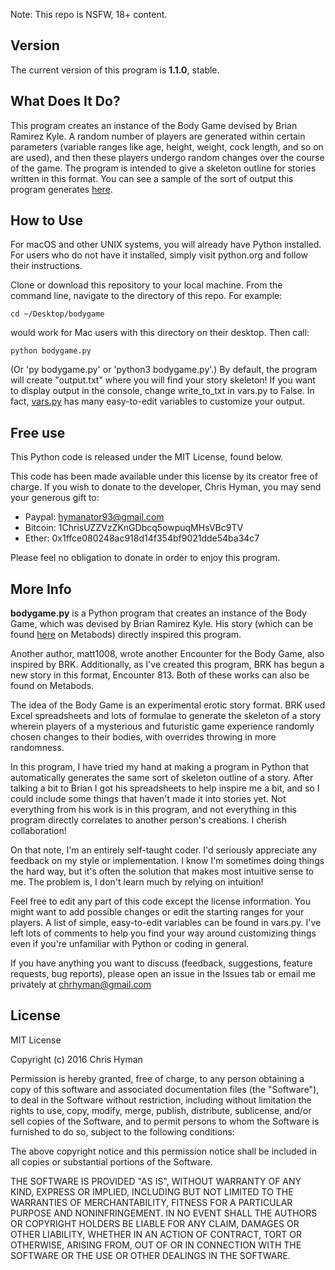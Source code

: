 Note: This repo is NSFW, 18+ content.

## Version
The current version of this program is **1.1.0**, stable.

## What Does It Do?
This program creates an instance of the Body Game devised by Brian Ramirez Kyle. A random number of players are generated within certain parameters (variable ranges like age, height, weight, cock length, and so on are used), and then these players undergo random changes over the course of the game. The program is intended to give a skeleton outline for stories written in this format. You can see a sample of the sort of output this program generates [here](../master/sampleoutput.txt).

## How to Use
For macOS and other UNIX systems, you will already have Python installed. For users who do not have it installed, simply visit python.org and follow their instructions.

Clone or download this repository to your local machine. From the command line, navigate to the directory of this repo. For example:

    cd ~/Desktop/bodygame

would work for Mac users with this directory on their desktop. Then call:

    python bodygame.py

(Or 'py bodygame.py' or 'python3 bodygame.py'.) By default, the program will create "output.txt" where you will find your story skeleton! If you want to display output in the console, change write_to_txt in vars.py to False. In fact, [vars.py](../master/vars.py) has many easy-to-edit variables to customize your output.

## Free use
This Python code is released under the MIT License, found below.

This code has been made available under this license by its creator free of charge.
If you wish to donate to the developer, Chris Hyman, you may send your generous gift to:

* Paypal: hymanator93@gmail.com
* Bitcoin: 1ChrisUZZVzZKnGDbcq5owpuqMHsVBc9TV
* Ether: 0x1ffce080248ac918d14f354bf9021dde54ba34c7

Please feel no obligation to donate in order to enjoy this program.

## More Info
**bodygame.py** is a Python program that creates an instance of the Body Game, which was devised by Brian Ramirez Kyle. His story (which can be found [here](http://www.metabods.com/mb/stories/Body_game.html) on Metabods) directly inspired this program.

Another author, matt1008, wrote another Encounter for the Body Game, also inspired by BRK. Additionally, as I've created this program, BRK has begun a new story in this format, Encounter 813. Both of these works can also be found on Metabods.

The idea of the Body Game is an experimental erotic story format. BRK used Excel spreadsheets and lots of formulae to generate the skeleton of a story wherein players of a mysterious and futuristic game experience randomly chosen changes to their bodies, with overrides throwing in more randomness.

In this program, I have tried my hand at making a program in Python that automatically generates the same sort of skeleton outline of a story. After talking a bit to Brian I got his spreadsheets to help inspire me a bit, and so I could include some things that haven't made it into stories yet. Not everything from his work is in this program, and not everything in this program directly correlates to another person's creations. I cherish collaboration!

On that note, I'm an entirely self-taught coder. I'd seriously appreciate any feedback on my style or implementation. I know I'm sometimes doing things the hard way, but it's often the solution that makes most intuitive sense to me. The problem is, I don't learn much by relying on intuition!

Feel free to edit any part of this code except the license information. You might want to add possible changes or edit the starting ranges for your players. A list of simple, easy-to-edit variables can be found in vars.py. I've left lots of comments to help you find your way around customizing things even if you're unfamiliar with Python or coding in general.

If you have anything you want to discuss (feedback, suggestions, feature requests, bug reports), please open an issue in the Issues tab or email me privately at chrhyman@gmail.com

## License
MIT License

Copyright (c) 2016 Chris Hyman

Permission is hereby granted, free of charge, to any person obtaining a copy
of this software and associated documentation files (the "Software"), to deal
in the Software without restriction, including without limitation the rights
to use, copy, modify, merge, publish, distribute, sublicense, and/or sell
copies of the Software, and to permit persons to whom the Software is
furnished to do so, subject to the following conditions:

The above copyright notice and this permission notice shall be included in all
copies or substantial portions of the Software.

THE SOFTWARE IS PROVIDED "AS IS", WITHOUT WARRANTY OF ANY KIND, EXPRESS OR
IMPLIED, INCLUDING BUT NOT LIMITED TO THE WARRANTIES OF MERCHANTABILITY,
FITNESS FOR A PARTICULAR PURPOSE AND NONINFRINGEMENT. IN NO EVENT SHALL THE
AUTHORS OR COPYRIGHT HOLDERS BE LIABLE FOR ANY CLAIM, DAMAGES OR OTHER
LIABILITY, WHETHER IN AN ACTION OF CONTRACT, TORT OR OTHERWISE, ARISING FROM,
OUT OF OR IN CONNECTION WITH THE SOFTWARE OR THE USE OR OTHER DEALINGS IN THE
SOFTWARE.
